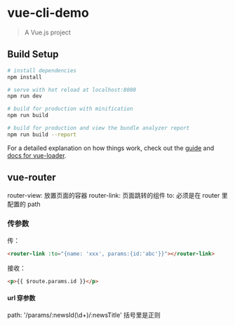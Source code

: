 # vue-cli-demo

> A Vue.js project

## Build Setup

```bash
# install dependencies
npm install

# serve with hot reload at localhost:8080
npm run dev

# build for production with minification
npm run build

# build for production and view the bundle analyzer report
npm run build --report
```

For a detailed explanation on how things work, check out the [guide](http://vuejs-templates.github.io/webpack/) and [docs for vue-loader](http://vuejs.github.io/vue-loader).

## vue-router

router-view: 放置页面的容器
router-link: 页面跳转的组件
to: 必须是在 router 里配置的 path

### 传参数

传：

```html
<router-link :to="{name: 'xxx', params:{id:'abc'}}"></router-link>
```

接收：

```html
<p>{{ $route.params.id }}</p>
```

#### url 穿参数

path: '/params/:newsId(\\d+)/:newsTitle'
括号里是正则

